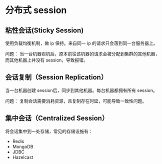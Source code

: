 # 分布式 session

## 粘性会话(Sticky Session)

使用负载均衡机制，做 ip 保持。来自同一 ip 的请求只会落到同一台服务器上。

问题：
当一台机器宕机后，原本前往该机器的请求会被分配到集群的其他机器，而其他机器上并没有 session，导致报错。

## 会话复制（Session Replication）

当一台机器创建 session后，同步到其他机器。每台机器都拥有所有 session。

问题：
复制会话需要消耗资源，且复制存在时延，可能导致一致性问题。

## 集中会话（Centralized Session）

将会话集中到一处存储，常见的存储设施有：

- Redis
- MongoDB
- JDBC
- Hazelcast

